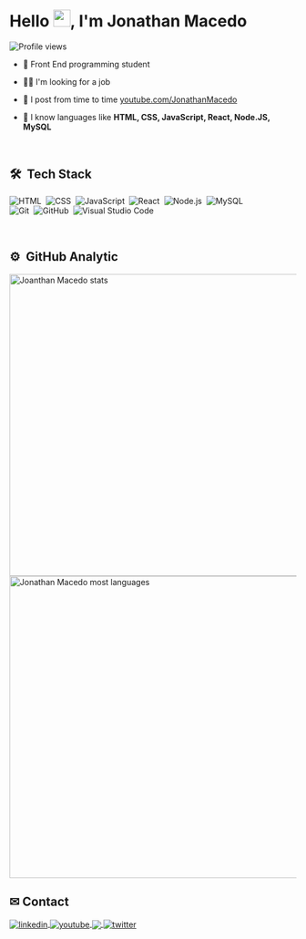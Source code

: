 <h1 align="left">Hello <img src="https://raw.githubusercontent.com/kaueMarques/kaueMarques/master/hi.gif" height="30px">, I'm Jonathan Macedo </h1>


<p align="left"> <img src="https://komarev.com/ghpvc/?username=jonathanmacedo&color=blue" alt="Profile views" /> </p>

- 🧐 Front End programming student

- 🕵️‍♂️ I'm looking for a job

- 🎥 I post from time to time [youtube.com/JonathanMacedo](https://youtube.com/@JonathanMacedo-qc5yu?si=liEV945OXSnJUSeZ)

- 🤯 I know languages ​​like **HTML, CSS,  JavaScript, React, Node.JS, MySQL**

<br>

## 🛠 &nbsp;Tech Stack

![HTML](https://img.shields.io/badge/-HTML-05122A?style=flat&logo=HTML5)&nbsp;
![CSS](https://img.shields.io/badge/-CSS-05122A?style=flat&logo=CSS3&logoColor=1572B6)&nbsp;
![JavaScript](https://img.shields.io/badge/-JavaScript-05122A?style=flat&logo=javascript)&nbsp;
![React](https://img.shields.io/badge/-React-05122A?style=flat&logo=react)&nbsp;
![Node.js](https://img.shields.io/badge/-Node.js-05122A?style=flat&logo=node.js)&nbsp;
![MySQL](https://img.shields.io/badge/-MySQL-05122A?style=flat&logo=mysql)&nbsp;    
![Git](https://img.shields.io/badge/-Git-05122A?style=flat&logo=git)&nbsp;
![GitHub](https://img.shields.io/badge/-GitHub-05122A?style=flat&logo=github)&nbsp;
![Visual Studio Code](https://img.shields.io/badge/-Visual%20Studio%20Code-05122A?style=flat&logo=visual-studio-code&logoColor=007ACC)&nbsp;

<br>
                                                                                                                                                                                          
## ⚙️ &nbsp;GitHub Analytic

<p align="left">
<img width="530em" src="https://github-readme-stats.vercel.app/api?username=jonathanmacedo&show_icons=true&theme=vision-friendly-dark" alt="Joanthan Macedo stats"/>
<img width="530em" src="https://github-readme-stats.vercel.app/api/top-langs/?username=jonathanmacedo&layout=compact&theme=vision-friendly-dark" alt="Jonathan Macedo most languages"/>    
<br>

## ✉ Contact

<a href="https://www.linkedin.com/in/jonathan-macedo-10182b274/" target="_blank">
  <img align="center" src="https://img.shields.io/badge/-JonathanMacedo-05122A?style=flat&logo=linkedin" alt="linkedin"/>
</a>                                                                                                                                                                                                                                                                                                                                                                                <a href="https://youtube.com/@JonathanMacedo-qc5yu?si=liEV945OXSnJUSeZ" target="_blank">
 <img align="center" src="https://img.shields.io/badge/-Jonathan Macedo-05122A?style=flat&logo=youtube" alt="youtube"/>
</a>  
                                                                                                                                                                                          <a href = "mailto:jonathanmacedocontato@gmail.com">
<img align="center" src="https://img.shields.io/badge/-Jonathan Macedo-05122A?style=flat&logo=gmail" target="_blank">
</a>
<a href="https://twitter.com/Dev_Jonathanm" target="_blank">
  <img align="center" src="https://img.shields.io/badge/-Jonathan Macedo-05122A?style=flat&logo=twitter" alt="twitter"/>  
</a>

<br>

                                                                                                                                                                                                                                                                                                                                                                                   

                                                                                                                                                                                                                                                                                                                                                                                 



